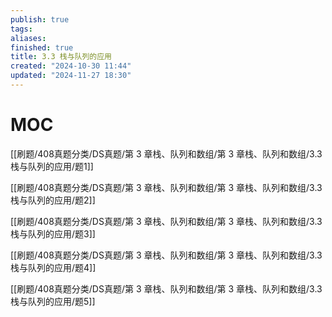 ```yaml
---
publish: true
tags: 
aliases: 
finished: true
title: 3.3 栈与队列的应用
created: "2024-10-30 11:44"
updated: "2024-11-27 18:30"
---
```

# MOC

[[刷题/408真题分类/DS真题/第 3 章栈、队列和数组/第 3 章栈、队列和数组/3.3 栈与队列的应用/题1]]

[[刷题/408真题分类/DS真题/第 3 章栈、队列和数组/第 3 章栈、队列和数组/3.3 栈与队列的应用/题2]]

[[刷题/408真题分类/DS真题/第 3 章栈、队列和数组/第 3 章栈、队列和数组/3.3 栈与队列的应用/题3]]

[[刷题/408真题分类/DS真题/第 3 章栈、队列和数组/第 3 章栈、队列和数组/3.3 栈与队列的应用/题4]]

[[刷题/408真题分类/DS真题/第 3 章栈、队列和数组/第 3 章栈、队列和数组/3.3 栈与队列的应用/题5]]
